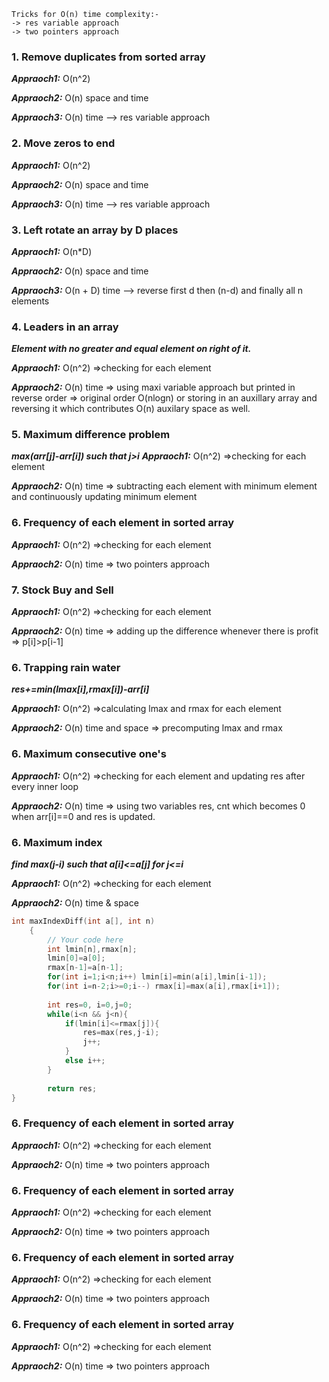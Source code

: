 ```
Tricks for O(n) time complexity:-
-> res variable approach
-> two pointers approach
```

### 1. Remove duplicates from sorted array
***Appraoch1:*** O(n^2)

***Appraoch2:*** O(n) space and time

***Appraoch3:*** O(n) time --> res variable approach


### 2. Move zeros to end
***Appraoch1:*** O(n^2)

***Appraoch2:*** O(n) space and time

***Appraoch3:*** O(n) time --> res variable approach


### 3. Left rotate an array by D places
***Appraoch1:*** O(n*D)

***Appraoch2:*** O(n) space and time

***Appraoch3:*** O(n + D) time --> reverse first d then (n-d) and finally all n elements


### 4. Leaders in an array
***Element with no greater and equal element on right of it.***

***Appraoch1:*** O(n^2) =>checking for each element

***Appraoch2:*** O(n) time => using maxi variable approach but printed in reverse order => original order O(nlogn) or storing in an auxillary array and reversing it which contributes O(n) auxilary space as well.


### 5. Maximum difference problem
***max(arr[j]-arr[i]) such that j>i***
***Appraoch1:*** O(n^2) =>checking for each element

***Appraoch2:*** O(n) time => subtracting each element with minimum element and continuously updating minimum element


### 6. Frequency of each element in sorted array

***Appraoch1:*** O(n^2) =>checking for each element

***Appraoch2:*** O(n) time => two pointers approach 


### 7. Stock Buy and Sell

***Appraoch1:*** O(n^2) =>checking for each element

***Appraoch2:*** O(n) time => adding up the difference whenever there is profit => p[i]>p[i-1]


### 6. Trapping rain water

***res+=min(lmax[i],rmax[i])-arr[i]***

***Appraoch1:*** O(n^2) =>calculating lmax and rmax for each element 

***Appraoch2:*** O(n) time and space => precomputing lmax and rmax


### 6. Maximum consecutive one's

***Appraoch1:*** O(n^2) =>checking for each element and updating res after every inner loop

***Appraoch2:*** O(n) time => using two variables res, cnt which becomes 0 when arr[i]==0 and res is updated.


### 6. Maximum index

***find max(j-i) such that a[i]<=a[j] for j<=i***

***Appraoch1:*** O(n^2) =>checking for each element

***Appraoch2:*** O(n) time & space
```C++
int maxIndexDiff(int a[], int n) 
    { 
        // Your code here
        int lmin[n],rmax[n];
        lmin[0]=a[0];
        rmax[n-1]=a[n-1];
        for(int i=1;i<n;i++) lmin[i]=min(a[i],lmin[i-1]);
        for(int i=n-2;i>=0;i--) rmax[i]=max(a[i],rmax[i+1]);
        
        int res=0, i=0,j=0;
        while(i<n && j<n){
            if(lmin[i]<=rmax[j]){
                res=max(res,j-i);
                j++;
            }
            else i++;
        }
        
        return res;
}
```


### 6. Frequency of each element in sorted array

***Appraoch1:*** O(n^2) =>checking for each element

***Appraoch2:*** O(n) time => two pointers approach 


### 6. Frequency of each element in sorted array

***Appraoch1:*** O(n^2) =>checking for each element

***Appraoch2:*** O(n) time => two pointers approach 


### 6. Frequency of each element in sorted array

***Appraoch1:*** O(n^2) =>checking for each element

***Appraoch2:*** O(n) time => two pointers approach 


### 6. Frequency of each element in sorted array

***Appraoch1:*** O(n^2) =>checking for each element

***Appraoch2:*** O(n) time => two pointers approach 



